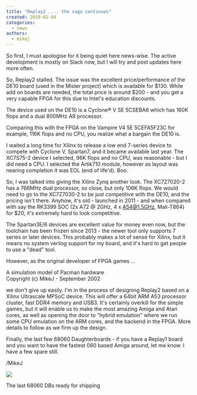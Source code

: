 ```yaml
---
title: "Replay2 .... the saga continues"
created: 2019-02-04
categories: 
  - news
authors: 
  - mikej
---
```


So first, I must apologise for it being quiet here news-wise. The active development is mostly on Slack now, but I will try and post updates here more often.

  

So, Replay2 stalled. The issue was the excellent price/performance of the DE10 board (used in the Mister project) which is available for $130. While add on boards are needed, the total price is around $200 - and you get a very capable FPGA for this due to Intel's education discounts.

The device used on the DE10 is a Cyclone® V SE 5CSEBA6 which has 160K flops and a dual 800MHz A9 processor.

Comparing this with the FPGA on the Vampire V4 5E 5CEFA5F23C for example, 116K flops and no CPU, you realize what a bargain the DE10 is.

I waited a long time for Xilinx to release a low end 7-series device to compete with Cyclone V, Spartan7, and it became available last year. The XC7S75-2 device I selected, 96K flops and no CPU, was reasonable - but I did need a CPU. I selected the Artik710 module, however as layout was nearing completion it was EOL (end of life'd). Boo.

So, I was talked into giving the Xilinx Zynq another look. The XC7Z7020-2 has a 766MHz dual processor, so close, but only 106K flops. We would need to go to the XC7Z7030-2 to be just competitive with the DE10, and the pricing isn't there. Anyhow, it's old - launched in 2011 - and when compared with say the RK3399 SOC (2x A72 @ 2GHz, 4 x A54@1.5GHz, Mali-T864) for $20, it's extremely hard to look competitive.

The Spartan3E/6 devices are excellent value for money even now, but the toolchain has been frozen since 2013 - the newer tool only supports 7 series or later devices. This probably makes a lot of sense for Xilinx, but it means no system verilog support for my board, and it's hard to get people to use a "dead" tool.

However, as the original developer of FPGA games ...  
  
A simulation model of Pacman hardware  
Copyright (c) MikeJ - September 2002  

we don't give up easily. I'm in the process of designing Replay2 based on a Xilinx Ultrascale MPSoC device. This will offer a 64bit ARM A53 processor cluster, fast DDR4 memory and USB3. It's certainly overkill for the simple games, but it will enable us to make the most amazing Amiga and Atari cores, as well as opening the door to "hybrid emulation" where we run some CPU emulation on the ARM cores, and the backend in the FPGA. More details to follow as we firm up the design.

Finally, the last few 68060 Daughterboards - if you have a Replay1 board and you want to have the fastest 060 based Amiga around, let me know. I have a few spare still.

/MikeJ  

  
  

![](@assets/images/68060dbs.jpg)

The last 68060 DBs ready for shipping

